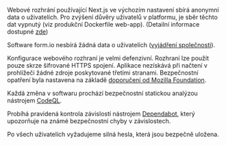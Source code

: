 Webové rozhrání používající Next.js ve výchozím nastavení sbírá anonymní data o
uživatelích. Pro zvýšení důvěry uživatelů v platformu, je sběr těchto dat
vypnutý (viz produkční Dockerfile web-app). (Detailní informace dostupné
[zde](https://nextjs.org/telemetry))

Software form.io nesbírá žádná data o uživatelích
([vyjádření společnosti](https://github.com/formio/formio/issues/1499)).

Konfigurace webového rozhraní je velmi defenzivní. Rozhraní lze použít pouze
skrze šifrované HTTPS spojení. Aplikace nezískává při načtení v prohlížeči žádné
zdroje poskytované třetími stranami. Bezpečnostní opatření byla nastavena na
základě
[doporučení od Mozilla Foundation](https://infosec.mozilla.org/guidelines/web_security).

Každá změna v softwaru prochází bezpečnostní statickou analýzou nástrojem
[CodeQL](https://codeql.github.com/).

Probíhá pravidená kontrola závislostí nástrojem
[Dependabot](https://github.com/dependabot), který upozorňuje na známé
bezpečnostní chyby v závislostech.

Po všech uživatelích vyžadujeme silná hesla, která jsou bezpečně uložena.
